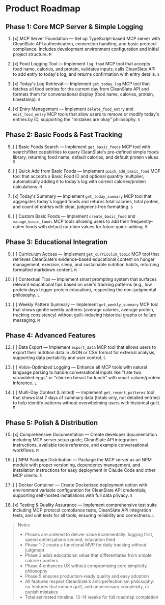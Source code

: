 # Product Roadmap

## Phase 1: Core MCP Server & Simple Logging

1. [x] MCP Server Foundation — Set up TypeScript-based MCP server with CleanSlate API authentication, connection handling, and basic protocol compliance. Includes development environment configuration and initial project structure. `M`

2. [x] Food Logging Tool — Implement `log_food` MCP tool that accepts food name, calories, and protein, validates inputs, calls CleanSlate API to add entry to today's log, and returns confirmation with entry details. `S`

3. [x] Today's Log Retrieval — Implement `get_today_log` MCP tool that fetches all food entries for the current day from CleanSlate API and formats them for conversational display (food name, calories, protein, timestamp). `S`

4. [x] Entry Management — Implement `delete_food_entry` and `edit_food_entry` MCP tools that allow users to remove or modify today's entries by ID, supporting the "mistakes are okay" philosophy. `S`

## Phase 2: Basic Foods & Fast Tracking

5. [ ] Basic Foods Search — Implement `get_basic_foods` MCP tool with search/filter capabilities to query CleanSlate's pre-defined simple foods library, returning food name, default calories, and default protein values. `S`

6. [ ] Quick Add from Basic Foods — Implement `quick_add_basic_food` MCP tool that accepts a Basic Food ID and optional quantity multiplier, automatically adding it to today's log with correct calories/protein calculations. `M`

7. [x] Today's Summary — Implement `get_today_summary` MCP tool that aggregates today's logged foods and returns total calories, total protein, and count of entries with clear, judgment-free formatting. `S`

8. [ ] Custom Basic Foods — Implement `create_basic_food` and `manage_basic_foods` MCP tools allowing users to add their frequently-eaten foods with default nutrition values for future quick-adding. `M`

## Phase 3: Educational Integration

9. [ ] Curriculum Access — Implement `get_curriculum_topic` MCP tool that retrieves CleanSlate's evidence-based educational content on hunger management, exercise, sleep, and sustainable nutrition habits, returning formatted markdown content. `M`

10. [ ] Contextual Tips — Implement smart prompting system that surfaces relevant educational tips based on user's tracking patterns (e.g., low protein days trigger protein education), respecting the non-judgmental philosophy. `L`

11. [ ] Weekly Pattern Summary — Implement `get_weekly_summary` MCP tool that shows gentle weekly patterns (average calories, average protein, tracking consistency) without guilt-inducing historical graphs or failure messaging. `M`

## Phase 4: Advanced Features

12. [ ] Data Export — Implement `export_data` MCP tool that allows users to export their nutrition data in JSON or CSV format for external analysis, supporting data portability and user control. `S`

13. [ ] Voice-Optimized Logging — Enhance all MCP tools with natural language parsing to handle conversational inputs like "I ate two scrambled eggs" or "chicken breast for lunch" with smart calorie/protein inference. `L`

14. [ ] Multi-Day Context (Limited) — Implement `get_recent_patterns` tool that shows last 7 days of summary data (totals only, not detailed entries) to help identify patterns without overwhelming users with historical guilt. `M`

## Phase 5: Polish & Distribution

15. [x] Comprehensive Documentation — Create developer documentation including MCP server setup guide, CleanSlate API integration instructions, available tools reference, and example conversational workflows. `M`

16. [ ] NPM Package Distribution — Package the MCP server as an NPM module with proper versioning, dependency management, and installation instructions for easy deployment in Claude Code and other MCP clients. `S`

17. [ ] Docker Container — Create Dockerized deployment option with environment variable configuration for CleanSlate API credentials, supporting self-hosted installations with full data privacy. `S`

18. [x] Testing & Quality Assurance — Implement comprehensive test suite including MCP protocol compliance tests, CleanSlate API integration tests, and unit tests for all tools, ensuring reliability and correctness. `L`

> Notes
> - Phases are ordered to deliver value incrementally: logging first, speed optimizations second, education third
> - Phase 1-2 create a functional MVP for daily tracking without judgment
> - Phase 3 adds educational value that differentiates from simple calorie counters
> - Phase 4 enhances UX without compromising core simplicity philosophy
> - Phase 5 ensures production-ready quality and easy adoption
> - All features respect CleanSlate's anti-perfectionism philosophy: no features that induce guilt, add unnecessary complexity, or punish mistakes
> - Total estimated timeline: 10-14 weeks for full roadmap completion
